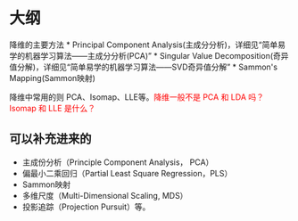 
# 大纲

降维的主要方法
	* Principal Component Analysis(主成分分析)，详细见“简单易学的机器学习算法——主成分分析(PCA)”
	* Singular Value Decomposition(奇异值分解)，详细见“简单易学的机器学习算法——SVD奇异值分解”
	* Sammon's Mapping(Sammon映射)


降维中常用的则 PCA、Isomap、LLE等。<span style="color:red;">降维一般不是 PCA 和 LDA 吗？Isomap 和 LLE 是什么？</span>



## 可以补充进来的

- 主成份分析（Principle Component Analysis， PCA）
- 偏最小二乘回归（Partial Least Square Regression，PLS）
- Sammon映射
- 多维尺度（Multi-Dimensional Scaling, MDS）
- 投影追踪（Projection Pursuit）等。
